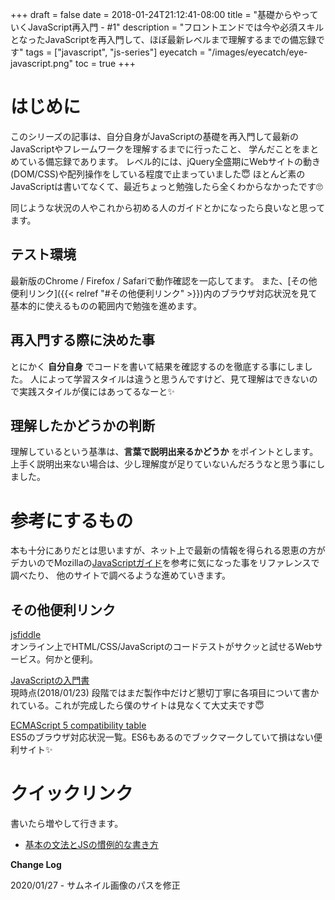 +++
draft = false
date = 2018-01-24T21:12:41-08:00
title = "基礎からやっていくJavaScript再入門 - #1"
description = "フロントエンドでは今や必須スキルとなったJavaScriptを再入門して、ほぼ最新レベルまで理解するまでの備忘録です"
tags = ["javascript", "js-series"]
eyecatch = "/images/eyecatch/eye-javascript.png"
toc = true
+++

# はじめに
このシリーズの記事は、自分自身がJavaScriptの基礎を再入門して最新のJavaScriptやフレームワークを理解するまでに行ったこと、
学んだことをまとめている備忘録であります。
レベル的には、jQuery全盛期にWebサイトの動き(DOM/CSS)や配列操作をしている程度で止まっていました😇
ほとんど素のJavaScriptは書いてなくて、最近ちょっと勉強したら全くわからなかったです🙄

同じような状況の人やこれから初める人のガイドとかになったら良いなと思ってます。

## テスト環境
最新版のChrome / Firefox / Safariで動作確認を一応してます。
また、[その他便利リンク]({{< relref "#その他便利リンク" >}})内のブラウザ対応状況を見て基本的に使えるものの範囲内で勉強を進めます。

## 再入門する際に決めた事
とにかく **自分自身** でコードを書いて結果を確認するのを徹底する事にしました。
人によって学習スタイルは違うと思うんですけど、見て理解はできないので実践スタイルが僕にはあってるなーと✨

## 理解したかどうかの判断
理解しているという基準は、**言葉で説明出来るかどうか** をポイントとします。
上手く説明出来ない場合は、少し理解度が足りていないんだろうなと思う事にしました。

# 参考にするもの
本も十分にありだとは思いますが、ネット上で最新の情報を得られる恩恵の方がデカいのでMozillaの[JavaScriptガイド](https://developer.mozilla.org/ja/docs/Web/JavaScript/Guide)を参考に気になった事をリファレンスで調べたり、
他のサイトで調べるような進めていきます。

## その他便利リンク
[jsfiddle](https://jsfiddle.net/)\
オンライン上でHTML/CSS/JavaScriptのコードテストがサクッと試せるWebサービス。何かと便利。

[JavaScriptの入門書](https://asciidwango.github.io/js-primer/)\
現時点(2018/01/23) 段階ではまだ製作中だけど懇切丁寧に各項目について書かれている。これが完成したら僕のサイトは見なくて大丈夫です😇

[ECMAScript 5 compatibility table](https://kangax.github.io/compat-table/es5/)\
ES5のブラウザ対応状況一覧。ES6もあるのでブックマークしていて損はない便利サイト✨

# クイックリンク
書いたら増やして行きます。

- [基本の文法とJSの慣例的な書き方](re-start-javascript-day2.md)

**Change Log**

2020/01/27 - サムネイル画像のパスを修正